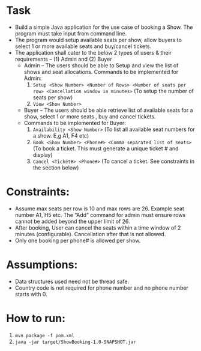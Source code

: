 # Task
- Build a simple Java application for the use case of booking a Show. The program must take input from command line.
- The program would setup available seats per show, allow buyers to select 1 or more available seats and buy/cancel tickets.
- The application shall cater to the below 2 types of users & their requirements – (1) Admin and (2) Buyer
  - Admin – The users should be able to Setup and view the list of shows and seat allocations.
    Commands to be implemented for Admin:
    1. `Setup <Show Number> <Number of Rows> <Number of seats per row> <Cancellation window in minutes>`
(To setup the number of seats per show)
    2. `View <Show Number>`
  -  Buyer – The users should be able retrieve list of available seats for a show, select 1 or more seats , buy and cancel tickets.
  - Commands to be implemented for Buyer:
    1. `Availability <Show Number>`
       (To list all available seat numbers for a show. E,g A1, F4 etc)
    2. `Book <Show Number> <Phone#> <Comma separated list of seats>`
       (To book a ticket. This must generate a unique ticket # and display)
    3. `Cancel <Ticket#> <Phone#>`
       (To cancel a ticket. See constraints in the section below)

# Constraints:
- Assume max seats per row is 10 and max rows are 26. Example seat number A1, H5 etc. The “Add” command for admin must ensure rows cannot be added beyond the upper limit of 26.
- After booking, User can cancel the seats within a time window of 2 minutes (configurable). Cancellation after that is not allowed.
- Only one booking per phone# is allowed per show.

# Assumptions:
- Data structures used need not be thread safe.
- Country code is not required for phone number and no phone number starts with 0.

# How to run:
1. `mvn package -f pom.xml`
2. `java -jar target/ShowBooking-1.0-SNAPSHOT.jar`